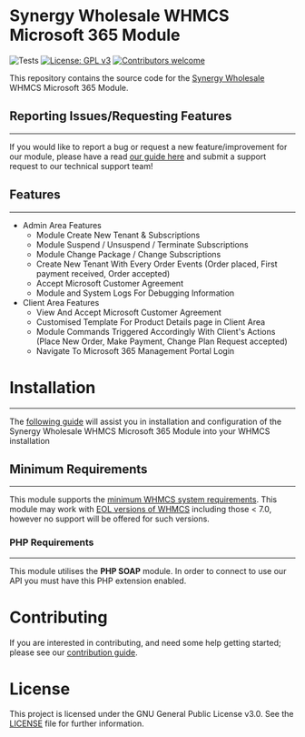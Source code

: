 # Synergy Wholesale WHMCS Microsoft 365 Module

![Tests](https://github.com/synergywholesale/whmcs-domains-module/workflows/Tests/badge.svg?branch=master&event=push)
[![License: GPL v3](https://img.shields.io/badge/License-GPLv3-blue.svg)](LICENSE)
[![Contributors welcome](https://img.shields.io/badge/Contributors-welcome-brightgreen.svg)](https://github.com/synergywholesale/whmcs-domains-module/blob/master/CONTRIBUTING.md)

This repository contains the source code for the [Synergy Wholesale](https://synergywholesale.com/) WHMCS Microsoft 365 Module.

## Reporting Issues/Requesting Features
---
If you would like to report a bug or request a new feature/improvement for our module, please have a read [our guide here](https://synergywholesale.com/faq/category/api-whmcs-modules/bug-reporting-feature-requesting/) and submit a support request to our technical support team!

## Features
---
- Admin Area Features
    - Module Create New Tenant & Subscriptions
    - Module Suspend / Unsuspend / Terminate Subscriptions
    - Module Change Package / Change Subscriptions
    - Create New Tenant With Every Order Events (Order placed, First payment received, Order accepted)
    - Accept Microsoft Customer Agreement
    - Module and System Logs For Debugging Information
- Client Area Features
    - View And Accept Microsoft Customer Agreement
    - Customised Template For Product Details page in Client Area
    - Module Commands Triggered Accordingly With Client's Actions (Place New Order, Make Payment, Change Plan Request accepted)
    - Navigate To Microsoft 365 Management Portal Login

# Installation
---
The [following guide](https://synergywholesale.com/faq/article/installing-the-whmcs-domain-registrar-module/) will assist you in installation and configuration of the Synergy Wholesale WHMCS Microsoft 365 Module into your WHMCS installation

## Minimum Requirements
---
This module supports the [minimum WHMCS system requirements](https://docs.whmcs.com/System_Requirements). This module may work with [EOL versions of WHMCS](https://docs.whmcs.com/Long_Term_Support#WHMCS_Version_.26_LTS_Schedule) including those < 7.0, however no support will be offered for such versions.

### PHP Requirements
---
This module utilises the **PHP SOAP** module. In order to connect to use our API you must have this PHP extension enabled.


# Contributing
If you are interested in contributing, and need some help getting started; please see our [contribution guide](CONTRIBUTING.md).

# License
This project is licensed under the GNU General Public License v3.0. See the [LICENSE](LICENSE) file for further information.
